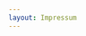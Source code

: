 ```yaml
---
layout: Impressum
---
```


<script type="text/javascript">
    require(['custom'], function(custom){
        custom.ajaxload('Impressum', 'Routenplaner');
    });
</script>
